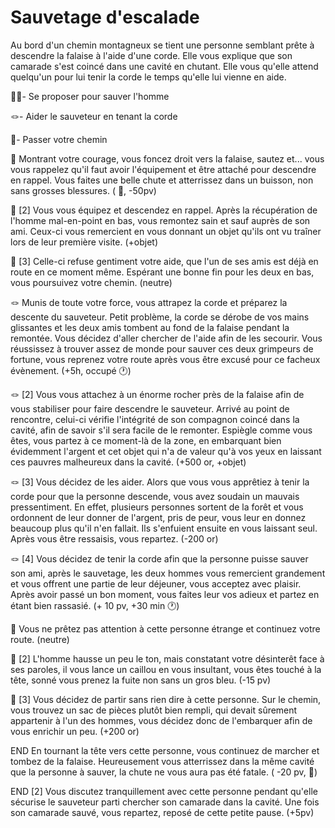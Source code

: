 # Sauvetage d'escalade

Au bord d'un chemin montagneux se tient une personne semblant prête à descendre la falaise à l'aide d'une corde. Elle vous explique que son camarade s'est coincé dans une cavité en chutant. Elle vous qu'elle attend quelqu'un pour lui tenir la corde le temps qu'elle lui vienne en aide.

🦸‍♂️- Se proposer pour sauver l'homme

:knot:- Aider le sauveteur en tenant la corde

🚶- Passer votre chemin


🦸‍ Montrant votre courage, vous foncez droit vers la falaise, sautez et... vous vous rappelez qu'il faut avoir l'équipement et être attaché pour descendre en rappel. Vous faites une belle chute et atterrissez dans un buisson, non sans grosses blessures. ( 🤕, -50pv)

🦸‍ [2] Vous vous équipez et descendez en rappel. Après la récupération de l'homme mal-en-point en bas, vous remontez sain et sauf auprès de son ami. Ceux-ci vous remercient en vous donnant un objet qu'ils ont vu traîner lors de leur première visite. (+objet)

🦸‍ [3] Celle-ci refuse gentiment votre aide, que l'un de ses amis est déjà en route en ce moment même. Espérant une bonne fin pour les deux en bas, vous poursuivez votre chemin. (neutre)

:knot:  Munis de toute votre force, vous attrapez la corde et préparez la descente du sauveteur. Petit problème, la corde se dérobe de vos mains glissantes et les deux amis tombent au fond de la falaise pendant la remontée. Vous décidez d'aller chercher de l'aide afin de les secourir. Vous réussissez à trouver assez de monde pour sauver ces deux grimpeurs de fortune, vous reprenez votre route après vous être excusé pour ce facheux évènement. (+5h, occupé 🕐)

:knot: [2] Vous vous attachez à un énorme rocher près de la falaise afin de vous stabiliser pour faire descendre le sauveteur. Arrivé au point de rencontre, celui-ci vérifie l'intégrité de son compagnon coincé dans la cavité, afin de savoir s'il sera facile de le remonter. Espiègle comme vous êtes, vous partez à ce moment-là de la zone, en embarquant bien évidemment l'argent et cet objet qui n'a de valeur qu'à vos yeux en laissant ces pauvres malheureux dans la cavité. (+500 or, +objet)

:knot: [3] Vous décidez de les aider. Alors que vous vous apprêtiez à tenir la corde pour que la personne descende, vous avez soudain un mauvais pressentiment. En effet, plusieurs personnes sortent de la forêt et vous ordonnent de leur donner de l'argent, pris de peur, vous leur en donnez beaucoup plus qu'il n'en fallait. Ils s'enfuient ensuite en vous laissant seul. Après vous être ressaisis, vous repartez. (-200 or)

:knot: [4] Vous décidez de tenir la corde afin que la personne puisse sauver son ami, après le sauvetage, les deux hommes vous remercient grandement et vous offrent une partie de leur déjeuner, vous acceptez avec plaisir. Après avoir passé un bon moment, vous faites leur vos adieux et partez en étant bien rassasié. (+ 10 pv, +30 min 🕐)

🚶 Vous ne prêtez pas attention à cette personne étrange et continuez votre route. (neutre)

🚶 [2] L'homme hausse un peu le ton, mais constatant votre désinterêt face à ses paroles, il vous lance un caillou en vous insultant, vous êtes touché à la tête, sonné vous prenez la fuite non sans un gros bleu. (-15 pv)

🚶 [3] Vous décidez de partir sans rien dire à cette personne. Sur le chemin, vous trouvez un sac de pièces plutôt bien rempli, qui devait sûrement appartenir à l'un des hommes, vous décidez donc de l'embarquer afin de vous enrichir un peu. (+200 or)

END En tournant la tête vers cette personne, vous continuez de marcher et tombez de la falaise. Heureusement vous atterrissez dans la même cavité que la personne à sauver, la chute ne vous aura pas été fatale. ( -20 pv, 🤕)

END [2] Vous discutez tranquillement avec cette personne pendant qu'elle sécurise le sauveteur parti chercher son camarade dans la cavité. Une fois son camarade sauvé, vous repartez, reposé de cette petite pause. (+5pv)
